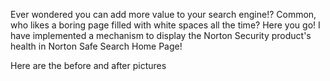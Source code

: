 Ever wondered you can add more value to your search engine!?
Common, who likes a boring page filled with white spaces all the time?
Here you go! 
I have implemented a mechanism to display the Norton Security product's health in Norton Safe Search Home Page!

Here are the before and after pictures 